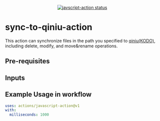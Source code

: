 
<p align="center">
  <a href="https://github.com/actions/javascript-action/actions"><img alt="javscript-action status" src="https://github.com/actions/javascript-action/workflows/units-test/badge.svg"></a>
</p>

# sync-to-qiniu-action

This action can synchronize files in the path you specified to [qiniu(KODO)](https://www.qiniu.com/products/kodo), including delete, modify, and move&rename operations.

## Pre-requisites

## Inputs

## Example Usage in workflow

```yml
uses: actions/javascript-action@v1
with:
  milliseconds: 1000
```
